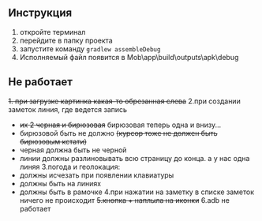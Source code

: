 ## Инструкция
1. откройте терминал
2. перейдите в папку проекта
3. запустите команду
`gradlew assembleDebug `
4. Исполняемый файл появится в Mob\app\build\outputs\apk\debug


## Не работает
~~1. при загрузке картинка какая-то обрезанная слева~~
2.при создании заметок линия, где ведется запись
   - ~~их 2 черная и бирюзовая~~ бирюзовая теперь одна и внизу... 
   - бирюзовой быть не должно ~~(курсор тоже не должен быть бирюзовым кстати)~~
   - черная должна быть не черной
   - линии должны разлиновывать всю страницу до конца. а у нас одна линяя 
3.погода и геолокация:
   - должны исчезать при появлении клавиатуры
   - должны быть на линиях
   - должны быть в рамочке
4.при нажатии на заметку в списке заметок ничего не происходит
~~5.кнопка + наплыла на иконки~~
6.adb не работает
